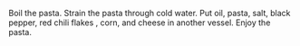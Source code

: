 Boil the pasta.
Strain the pasta through cold water.
Put oil, pasta, salt, black pepper, red chili flakes , corn, and cheese in another vessel.
Enjoy the pasta.